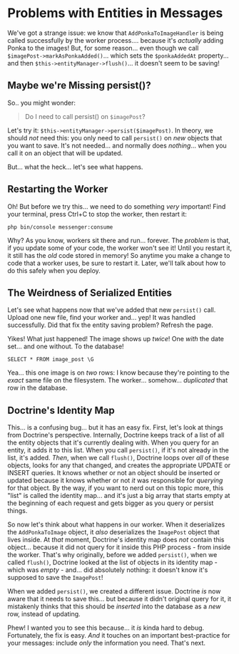 # Problems with Entities in Messages

We've got a strange issue: we know that `AddPonkaToImageHandler` is being
called successfully by the worker process.... because it's *actually* adding
Ponka to the images! But, for some reason... even though we call
`$imagePost->markAsPonkaAdded()`... which sets the `$ponkaAddedAt` property...
and then `$this->entityManager->flush()`... it doesn't seem to be saving!

## Maybe we're Missing persist()?

So.. you might wonder:

> Do I need to call persist() on `$imagePost`?

Let's try it: `$this->entityManager->persist($imagePost)`. In theory, we should
*not* need this: you only need to call `persist()` on *new* objects that you want
to save. It's not needed... and normally does *nothing*... when you call it
on an object that will be updated.

But... what the heck... let's see what happens.

## Restarting the Worker

Oh! But before we try this... we need to do something *very* important! Find your
terminal, press Ctrl+C to stop the worker, then restart it:

```terminal
php bin/console messenger:consume
```

Why? As you know, workers sit there and run... forever. The *problem* is that,
if you update some of your code, the worker won't see it! Until you restart it,
it still has the *old* code stored in memory! So anytime you make a change to
code that a worker uses, be sure to restart it. Later, we'll talk about how to
do this safely when you deploy.

## The Weirdness of Serialized Entities

Let's see what happens now that we've added that new `persist()` call. Upload
one new file, find your worker and... yep! It was handled successfully. Did that
fix the entity saving problem? Refresh the page.

Yikes! What just happened! The image shows up *twice*! One *with* the date set...
and one without. To the database!

```terminal
SELECT * FROM image_post \G
```

Yea... this one image is on *two* rows: I know because they're pointing to the
*exact* same file on the filesystem. The worker... somehow... *duplicated* that
row in the database.

## Doctrine's Identity Map

This... is a confusing bug... but it has an easy fix. First, let's look at things
from Doctrine's perspective. Internally, Doctrine keeps track of a list of all
the entity objects that it's currently dealing with. When you query for an entity,
it adds it to this list. When you call `persist()`, if it's not already in the list,
it's added. *Then*, when we call `flush()`, Doctrine loops over *all* of these
objects, looks for any that changed, and creates the appropriate UPDATE or INSERT
queries. It knows whether or not an object should be inserted or updated because
it knows whether or not *it* was responsible for *querying* for that object.
By the way, if you want to nerd out on this topic more, this "list" is called
the identity map... and it's just a big array that starts empty at the beginning
of each request and gets bigger as you query or persist things.

So now let's think about what happens in our worker. When it deserializes
the `AddPonkaToImage` object, it *also* deserializes the `ImagePost` object that
lives inside. At *that* moment, Doctrine's identity map does *not* contain this
object... because it did not query for it inside this PHP process - from inside
the worker. That's why originally, before we added `persist()`, when we called
`flush()`, Doctrine looked at the list of objects in its identity map - which
was *empty* - and... did absolutely nothing: it doesn't know it's supposed to save
the `ImagePost`!

When we added `persist()`, we created a different issue. Doctrine *is* now aware
that it needs to save this... but because it didn't original query for it, it
mistakenly thinks that this should be *inserted* into the database as a *new*
row, instead of updating.

Phew! I wanted you to see this because... it *is* kinda hard to debug. Fortunately,
the fix is easy. *And* it touches on an important best-practice for your messages:
include *only* the information you need. That's next.

